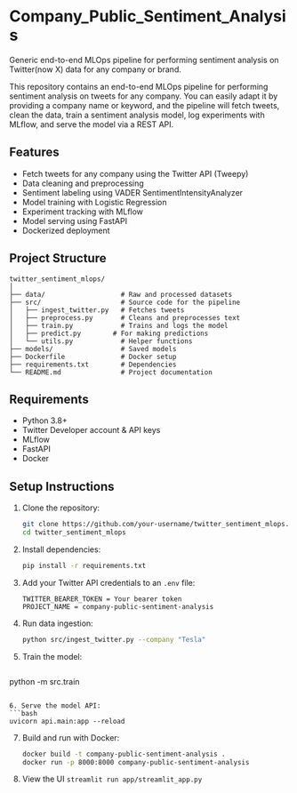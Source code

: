 # Company_Public_Sentiment_Analysis
Generic end-to-end MLOps pipeline for performing sentiment analysis on Twitter(now X) data for any company or brand.

This repository contains an end-to-end MLOps pipeline for performing sentiment analysis on tweets for any company.
You can easily adapt it by providing a company name or keyword, and the pipeline will fetch tweets, clean the data,
train a sentiment analysis model, log experiments with MLflow, and serve the model via a REST API.

## Features
- Fetch tweets for any company using the Twitter API (Tweepy)
- Data cleaning and preprocessing
- Sentiment labeling using VADER SentimentIntensityAnalyzer
- Model training with Logistic Regression
- Experiment tracking with MLflow
- Model serving using FastAPI
- Dockerized deployment

## Project Structure
```
twitter_sentiment_mlops/
│
├── data/                   # Raw and processed datasets
├── src/                    # Source code for the pipeline
│   ├── ingest_twitter.py   # Fetches tweets
│   ├── preprocess.py       # Cleans and preprocesses text
│   ├── train.py            # Trains and logs the model
│   ├── predict.py        # For making predictions
│   └── utils.py            # Helper functions
├── models/                 # Saved models
├── Dockerfile              # Docker setup
├── requirements.txt        # Dependencies
└── README.md               # Project documentation
```

## Requirements
- Python 3.8+
- Twitter Developer account & API keys
- MLflow
- FastAPI
- Docker

## Setup Instructions
1. Clone the repository:
   ```bash
   git clone https://github.com/your-username/twitter_sentiment_mlops.git
   cd twitter_sentiment_mlops
   ```

2. Install dependencies:
   ```bash
   pip install -r requirements.txt
   ```

3. Add your Twitter API credentials to an `.env` file:
   ```env
   TWITTER_BEARER_TOKEN = Your bearer token
   PROJECT_NAME = company-public-sentiment-analysis
   ```

4. Run data ingestion:
   ```bash
   python src/ingest_twitter.py --company "Tesla"
   ```

5. Train the model:
   ```bash
  python -m src.train
   ```

6. Serve the model API:
   ```bash
   uvicorn api.main:app --reload
   ```



7. Build and run with Docker:
   ```bash
   docker build -t company-public-sentiment-analysis .
   docker run -p 8000:8000 company-public-sentiment-analysis
   ```

8. View the UI
`streamlit run app/streamlit_app.py`

